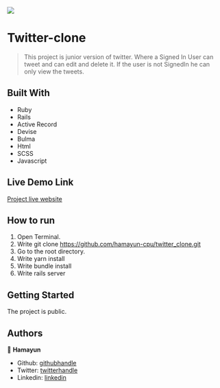 ![](https://img.shields.io/badge/Microverse-blueviolet)

# Twitter-clone

> This project is junior version of twitter. Where a Signed In User can tweet and can edit and delete it. If the user is not SignedIn he can only view the tweets.

## Built With

- Ruby
- Rails
- Active Record
- Devise
- Bulma
- Html
- SCSS
- Javascript


## Live Demo Link

[Project live website](https://young-sea-92752.herokuapp.com/)


## How to run

1. Open Terminal.
2. Write git clone https://github.com/hamayun-cpu/twitter_clone.git
3. Go to the root directory.
4. Write yarn install
5. Write bundle install
6. Write rails server

## Getting Started

The project is public.

## Authors

👤 **Hamayun**

- Github: [githubhandle](https://github.com/hamayun-cpu)
- Twitter: [twitterhandle](https://twitter.com/hamayun_waheed?s=09&fbclid=IwAR0rfO9cMDDeCX8LfXf4cCNQDrL4LpJ02Q2csWhcT-VtMQ0Cy9EgTB4Wq8E)
- Linkedin: [linkedin](https://www.linkedin.com/in/hamayun-waheed/)
